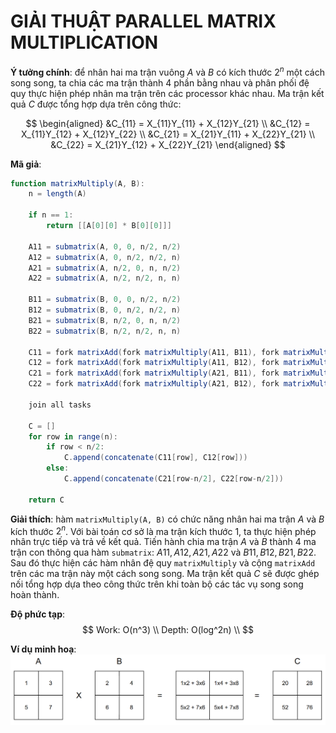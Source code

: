 # GIẢI THUẬT PARALLEL MATRIX MULTIPLICATION

**Ý tưởng chính**: để nhân hai ma trận vuông $A$ và $B$ có kích thước $2^n$ một cách song song, ta chia các ma trận thành 4 phần bằng nhau và phân phối đệ quy thực hiện phép nhân ma trận trên các processor khác nhau. Ma trận kết quả $C$ được tổng hợp dựa trên công thức:

$$
\begin{aligned}
    &C_{11} = X_{11}Y_{11} + X_{12}Y_{21} \\
    &C_{12} = X_{11}Y_{12} + X_{12}Y_{22} \\
    &C_{21} = X_{21}Y_{11} + X_{22}Y_{21} \\
    &C_{22} = X_{21}Y_{12} + X_{22}Y_{21}
\end{aligned}
$$

**Mã giả**:
```actionscript
function matrixMultiply(A, B):
    n = length(A)
    
    if n == 1:
        return [[A[0][0] * B[0][0]]]
    
    A11 = submatrix(A, 0, 0, n/2, n/2)
    A12 = submatrix(A, 0, n/2, n/2, n)
    A21 = submatrix(A, n/2, 0, n, n/2) 
    A22 = submatrix(A, n/2, n/2, n, n)
    
    B11 = submatrix(B, 0, 0, n/2, n/2)
    B12 = submatrix(B, 0, n/2, n/2, n)
    B21 = submatrix(B, n/2, 0, n, n/2)
    B22 = submatrix(B, n/2, n/2, n, n)
    
    C11 = fork matrixAdd(fork matrixMultiply(A11, B11), fork matrixMultiply(A12, B21))
    C12 = fork matrixAdd(fork matrixMultiply(A11, B12), fork matrixMultiply(A12, B22))
    C21 = fork matrixAdd(fork matrixMultiply(A21, B11), fork matrixMultiply(A22, B21))
    C22 = fork matrixAdd(fork matrixMultiply(A21, B12), fork matrixMultiply(A22, B22))

    join all tasks

    C = []
    for row in range(n):
        if row < n/2:
            C.append(concatenate(C11[row], C12[row]))
        else:
            C.append(concatenate(C21[row-n/2], C22[row-n/2]))
    
    return C
```

**Giải thích**: hàm `matrixMultiply(A, B)` có chức năng nhân hai ma trận $A$ và $B$ kích thước $2^n$. Với bài toán cơ sở là ma trận kích thước 1, ta thực hiện phép nhân trực tiếp và trả về kết quả. Tiến hành chia ma trận $A$ và $B$ thành 4 ma trận con thông qua hàm `submatrix`: $A11, A12, A21, A22$ và $B11, B12, B21, B22$. Sau đó thực hiện các hàm nhân đệ quy `matrixMultiply` và cộng `matrixAdd` trên các ma trận này một cách song song. Ma trận kết quả $C$ sẽ được ghép nối tổng hợp dựa theo công thức trên khi toàn bộ các tác vụ song song hoàn thành.

**Độ phức tạp**:
$$
Work: O(n^3) \\
Depth: O(log^2n) \\
$$

**Ví dụ minh hoạ**:
![alt text](matrixMultiplication.png)